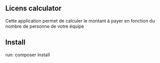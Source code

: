 
## Licens calculator 
<p> 
    Cette application permet de calculer le montant à payer en fonction du nombre de personne de votre équipe
</p>

## Install
run: composer install